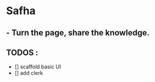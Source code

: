 # Safha
## - Turn the page, share the knowledge.


## TODOS :

- [] scaffold basic UI
- [] add clerk